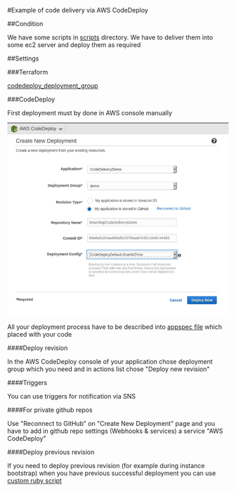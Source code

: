 #Example of code delivery via AWS CodeDeploy

##Condition

We have some scripts in [scripts](scripts) directory. We have to deliver them into some ec2 server and deploy them as required

##Settings

###Terraform

[codedeploy_deployment_group](https://www.terraform.io/docs/providers/aws/r/codedeploy_deployment_group.html)

###CodeDeploy

First deployment must by done in AWS console manually

![first_revision](images/terraform_demo.jpg)

All your deployment process have to be described into [appspec file](http://docs.aws.amazon.com/codedeploy/latest/userguide/how-to-add-appspec-file.html) which placed with your code

####Deploy revision

In the AWS CodeDeploy console of your application chose deployment group which you need and in actions list chose "Deploy new revision"

####Triggers

You can use triggers for notification via SNS

####For private github repos

Use "Reconnect to GitHub" on "Create New Deployment" page and you have to add in github repo settings (Webhooks & services) a service "AWS CodeDeploy"

####Deploy previous revision

If you need to deploy previous revision (for example during instance bootstrap) when you have previous successful deployment you can use [custom ruby script](files/deploy_previous_revision.rb)

